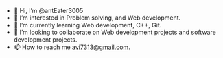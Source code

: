 - 👋 Hi, I’m @antEater3005
- 👀 I’m interested in Problem solving, and Web development.
- 🌱 I’m currently learning Web development, C++, Git.
- 💞️ I’m looking to collaborate on Web development projects and software development projects.
- 📫 How to reach me avi7313@gmail.com.

<!---
antEater3005/antEater3005 is a ✨ special ✨ repository because its `README.md` (this file) appears on your GitHub profile.
You can click the Preview link to take a look at your changes.
--->
